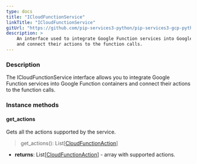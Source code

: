 ```yaml
---
type: docs
title: "ICloudFunctionService"
linkTitle: "ICloudFunctionService"
gitUrl: "https://github.com/pip-services3-python/pip-services3-gcp-python"
description: >
    An interface used to integrate Google Function services into Google Function containers
    and connect their actions to the function calls.
---
```


### Description

The ICloudFunctionService interface allows you to integrate Google Function services into Google Function containers and connect their actions to the function calls.

### Instance methods

#### get_actions
Gets all the actions supported by the service.  

> get_actions(): List[[CloudFunctionAction](../cloud_function_action)]

- **returns**: List[[CloudFunctionAction](../cloud_function_action)] - array with supported actions.
